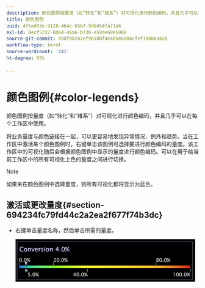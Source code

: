 ```yaml
---
description: 颜色图例按量度（如“转化”和“维系”）对可视化进行颜色编码，并且几乎可以在每个工作区中使用。
title: 颜色图例
uuid: 4f5ad93e-9128-464c-b5b7-9db454fa71a6
exl-id: 0ecf5237-8d64-46a6-b73b-e59de69e5988
source-git-commit: d9df90242ef96188f4e4b5e6d04cfef196b0a628
workflow-type: tm+mt
source-wordcount: '141'
ht-degree: 85%

---
```


# 颜色图例{#color-legends}

颜色图例按量度（如“转化”和“维系”）对可视化进行颜色编码，并且几乎可以在每个工作区中使用。

将业务量度与颜色链接在一起，可以更容易地发现异常情况、例外和趋势。当在工作区中激活某个颜色图例时，右键单击该图例可选择要进行颜色编码的量度。该工作区中的可视化随后会根据颜色图例中显示的量度进行颜色编码。可以在用于给当前工作区中的所有可视化上色的量度之间进行切换。

>[!NOTE]
>
>如果未在颜色图例中选择量度，则所有可视化都将显示为蓝色。

## 激活或更改量度{#section-694234fc79fd44c2a2ea2f677f74b3dc}

* 右键单击量度名称，然后单击所需的量度。

   ![](assets/lgd_ColorLegend.png)
